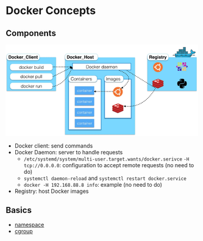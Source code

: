 # Docker Concepts



## Components

![Docker Main Components](figures/docker-architecture.png)

- Docker client: send commands
- Docker Daemon: server to handle requests
  - `/etc/systemd/system/multi-user.target.wants/docker.serivce` `-H tcp://0.0.0.0`: configuration to accept remote requests (no need to do)
  - `systemctl daemon-reload` and `systemctl restart docker.service`
  - `docker -H 192.168.88.8 info`: example (no need to do)
- Registry: host Docker images

## Basics

- [namespace](namespace.md)
- [cgroup](cgroup.md)